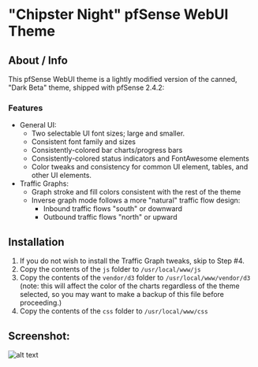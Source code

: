 # "Chipster Night" pfSense WebUI Theme
## About / Info
This pfSense WebUI theme is a lightly modified version of the canned, "Dark Beta"
theme, shipped with pfSense 2.4.2:
### Features
* General UI:
  - Two selectable UI font sizes; large and smaller.
  - Consistent font family and sizes
  - Consistently-colored bar charts/progress bars
  - Consistently-colored status indicators and FontAwesome elements
  - Color tweaks and consistency for common UI element, tables, and other UI elements.
* Traffic Graphs:
    - Graph stroke and fill colors consistent with the rest of the theme 
    - Inverse graph mode follows a more "natural" traffic flow design:
        - Inbound traffic flows "south" or downward
        - Outbound traffic flows "north" or upward
## Installation
1. If you do not wish to install the Traffic Graph tweaks, skip to Step #4.
2. Copy the contents of the `js` folder to `/usr/local/www/js`
3. Copy the contents of the `vendor/d3` folder to `/usr/local/www/vendor/d3` (note: this will
   affect the color of the charts regardless of the theme selected, so you may want to make a
   backup of this file before proceeding.)
4. Copy the contents of the `css` folder to `/usr/local/www/css`
## Screenshot:
![alt text](http://techdocs.cuccio.us/Chipster-Night-Small_SS.png "Screenshot: Smaller Font CSS")

